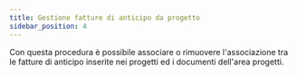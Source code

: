 ```yaml
---
title: Gestione fatture di anticipo da progetto
sidebar_position: 4
---
```


Con questa procedura è possibile associare o rimuovere l'associazione tra le fatture di anticipo inserite nei progetti ed i documenti dell'area progetti. 

